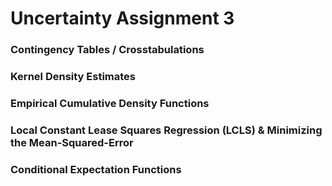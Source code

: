 # Uncertainty Assignment 3

### Contingency Tables / Crosstabulations
### Kernel Density Estimates
### Empirical Cumulative Density Functions
### Local Constant Lease Squares Regression (LCLS) & Minimizing the Mean-Squared-Error
### Conditional Expectation Functions

